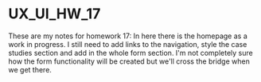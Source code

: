 # UX_UI_HW_17
These are my notes for homework 17:
In here there is the homepage as a work in progress. I still need to add links to the navigation, style the case studies section and add in the whole form section. I'm not completely sure how the form functionality will be created but we'll cross the bridge when we get there.



